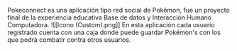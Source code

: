 Pokeconnect es una aplicación tipo red social de Pokémon, fue un proyecto final de la experiencia educativa Base de datos y Interacción Humano Computadora.
![[Icono (Custom).png]]
En esta aplicación cada usuario registrado cuenta con una caja donde puede guardar Pokémon's con los que podrá combatir contra otros usuarios.
